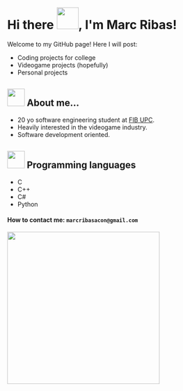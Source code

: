 # Hi there <img src="https://media.giphy.com/media/mGcNjsfWAjY5AEZNw6/giphy.gif" width="50">, I'm Marc Ribas!  
Welcome to my GitHub page! Here I will post:
  - Coding projects for college
  - Videogame projects (hopefully)
  - Personal projects

## <img src="https://media.giphy.com/media/VgCDAzcKvsR6OM0uWg/giphy.gif" width="40"> About me...
  - 20 yo software engineering student at <a href="https://www.fib.upc.edu/ca/estudis/graus/grau-en-enginyeria-informatica">FIB UPC</a>.
  - Heavily interested in the videogame industry.
  - Software development oriented.

## <img src="https://media.giphy.com/media/WUlplcMpOCEmTGBtBW/giphy.gif" width="40"> Programming languages
  - C
  - C++
  - C#
  - Python

#### How to contact me: `marcribasacon@gmail.com`

<p align="left">
<img src="https://media.tenor.com/OTXBI8ZCQEcAAAAM/asuko.gif" width="350">
